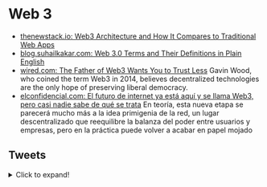 # Web 3

- [thenewstack.io: Web3 Architecture and How It Compares to Traditional Web Apps](https://thenewstack.io/web3-architecture-and-how-it-compares-to-traditional-web-apps/)
- [blog.suhailkakar.com: Web 3.0 Terms and Their Definitions in Plain English](https://blog.suhailkakar.com/web-30-terms-and-their-definitions-in-plain-english)
- [wired.com: The Father of Web3 Wants You to Trust Less](https://www.wired.com/story/web3-gavin-wood-interview/) Gavin Wood, who coined the term Web3 in 2014, believes decentralized technologies are the only hope of preserving liberal democracy.
- [elconfidencial.com: El futuro de internet ya está aquí y se llama Web3, pero casi nadie sabe de qué se trata](https://www.elconfidencial.com/tecnologia/2021-12-12/el-futuro-de-internet-ya-esta-aqui-y-se-llama-web3-pero-casi-nadie-sabe-lo-que-es_3339244/) En teoría, esta nueva etapa se parecerá mucho más a la idea primigenia de la red, un lugar descentralizado que reequilibre la balanza del poder entre usuarios y empresas, pero en la práctica puede volver a acabar en papel mojado

## Tweets

<details>
  <summary>Click to expand!</summary>

<center>
<blockquote class="twitter-tweet"><p lang="en" dir="ltr">Want to get your hands dirty on the frontend side of Web 3?<br><br>Perfect! 🔥<br><br>Time for a small introduction to Web 3 development with JavaScript and ethers.js!<br><br>A thread. ↓</p>&mdash; Oliver Jumpertz (@oliverjumpertz) <a href="https://twitter.com/oliverjumpertz/status/1456980354640850948?ref_src=twsrc%5Etfw">November 6, 2021</a></blockquote> <script async src="https://platform.twitter.com/widgets.js" charset="utf-8"></script>

<blockquote class="twitter-tweet"><p lang="en" dir="ltr">Let’s say someone wants to start diving in web3.<br><br>What resources would you recommend to get started?<br><br>P.S: that person is me 😶</p>&mdash; Pit (@catalinmpit) <a href="https://twitter.com/catalinmpit/status/1462424925097107462?ref_src=twsrc%5Etfw">November 21, 2021</a></blockquote> <script async src="https://platform.twitter.com/widgets.js" charset="utf-8"></script>
</center>
</details>